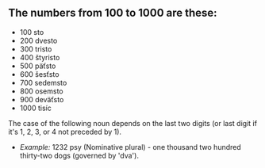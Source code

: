 ## The numbers from 100 to 1000 are these:

*   100 sto
*   200 dvesto
*   300 tristo
*   400 štyristo
*   500 päťsto
*   600 šesťsto
*   700 sedemsto
*   800 osemsto
*   900 deväťsto
*   1000 tisíc

The case of the following noun depends on the last two digits (or last digit if it's 1, 2, 3, or 4 not preceded by 1).

*   _Example:_ 1232 psy (Nominative plural) - one thousand two hundred thirty-two dogs (governed by 'dva').